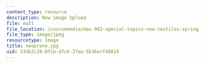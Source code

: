 ```yaml
---
content_type: resource
description: New image Upload
file: null
file_location: /coursemedia/mas-962-special-topics-new-textiles-spring-2010/53db2c380fcbd7c637ea5b36ecf48814_neoprene.jpg
file_type: image/jpeg
resourcetype: Image
title: neoprene.jpg
uid: 53db2c38-0fcb-d7c6-37ea-5b36ecf48814
---
```

